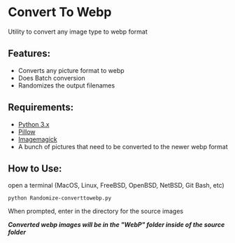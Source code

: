 
# Convert To Webp
Utility to convert any image type to webp format

## Features:

 - Converts any picture format to webp  
 - Does Batch conversion 
 - Randomizes the output filenames

## Requirements:

 - [Python 3.x](https://www.python.org/downloads/)
 - [Pillow](https://pypi.org/project/Pillow/)
 - [Imagemagick](https://imagemagick.org/script/download.php) 
 - A bunch of pictures that need to be converted to the newer webp format

## How to Use:
open a terminal (MacOS, Linux, FreeBSD, OpenBSD, NetBSD, Git Bash, etc)


    python Randomize-converttowebp.py
    
When prompted, enter in the directory for the source images

***Converted webp images will be in the "WebP" folder inside of the source folder***
